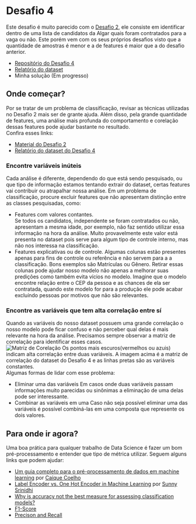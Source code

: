 # Desafio 4
Este desafio é muito parecido com o [Desafio 2](https://github.com/joelschutz/material-de-apoio-btc-2020/blob/master/Desafio%202/desafio-2.md), ele consiste em identificar dentro de uma lista de candidatos da Algar quais foram contratados para a vaga ou não. Este porém vem com os seus próprios desafios visto que a quantidade de amostras é menor e a de features é maior que a do desafio anterior.

- [Repositório do Desafio 4](https://github.com/maratonadev-br/desafio-4-2020)
- [Relatório do dataset](https://github.com/joelschutz/material-de-apoio-btc-2020/blob/master/Desafio%204/Relat%C3%B3rio-Desafio-4.html)
- Minha solução (Em progresso)

## Onde começar?
Por se tratar de um problema de classificação, revisar as técnicas utilizadas no Desafio 2 mais ser de grante ajuda. Além disso, pela grande quantidade de features, uma análise mais profunda do comportamento e corelação dessas features pode ajudar bastante no resultado.  
Confira esses links:
- [Material do Desafio 2](https://github.com/joelschutz/material-de-apoio-btc-2020/blob/master/Desafio%202/desafio-2.md)
- [Relatório do dataset do Desafio 4](https://github.com/joelschutz/material-de-apoio-btc-2020/blob/master/Desafio%204/Relat%C3%B3rio-Desafio-4.html)

### Encontre variáveis inúteis
Cada análise é diferente, dependendo do que está sendo pesquisado, ou que tipo de informação estamos tentando extrair do dataset, certas features vai contribuir ou atrapalhar nossa análise. Em um problema de classificação, procure excluir features que não apresentam distinção entre as classes pesquisadas, como:
- Features com valores contantes.  
    Se todos os candidatos, independente se foram contratados ou não, apresentam a mesma idade, por exemplo, não faz sentido utilizar essa informação na hora da análise. Muito provavelmente este valor está presenta no dataset pois serve para algum tipo de controle interno, mas não nos interessa na classificação.
- Features explicativas ou de controle.
    Algumas colunas estão presentes apenas para fins de controle ou referência e não servem para a a classificação. Bons exemplos são Matrículas ou Gênero. Retirar essas colunas pode ajudar nosso modelo não apenas a melhorar suas predições como também evita vícios no modelo. Imagine que o modelo encontre relação entre o CEP da pessoa e as chances de ela ser contratada, quando este modelo for para a produção ele pode acabar excluíndo pessoas por motivos que não são relevantes.

### Encontre as variáveis que tem alta correlação entre sí
Quando as variáveis do nosso dataset possuem uma grande correlação o nosso modelo pode ficar confuso e não perceber qual delas é mais relevante na hora da análise. Precisamos sempre observar a matriz de correlação para identificar esses casos.  
![Matriz de Corelação](https://github.com/joelschutz/material-de-apoio-btc-2020/raw/master/Desafio%204/matriz-de-corelacao.png)
Os pontos mais escuros(vermelhos ou azuis) indicam alta correlação entre duas variáveis. A imagem acima é a matriz de correlação do dataset do Desafio 4 e as linhas pretas são as variáveis constantes.  
Algumas formas de lidar com esse problema:
- Eliminar uma das variáveis
    Em casos onde duas variáveis passam informações muito parecidas ou sinônimas a eliminação de uma delas pode ser interessante.
- Combinar as variáveis em uma
    Caso não seja possível eliminar uma das variáveis é possível combiná-las em uma composta que represente os dois valores.

## Para onde ir agora?
Uma boa prática para qualquer trabalho de Data Science é fazer um bom pré-processamento e entender que tipo de métrica utilizar. Seguem alguns links que podem ajudar:
- [Um guia completo para o pré-processamento de dados em machine learning](https://medium.com/@caiquecoelho/um-guia-completo-para-o-pr%C3%A9-processamento-de-dados-em-machine-learning-f860fbadabe1) por [Caíque Coelho](https://medium.com/@caiquecoelho)
- [Label Encoder vs. One Hot Encoder in Machine Learning](https://medium.com/@contactsunny/label-encoder-vs-one-hot-encoder-in-machine-learning-3fc273365621) por [Sunny Srinidhi](https://medium.com/@contactsunny)
- [Why is accuracy not the best measure for assessing classification models?](https://stats.stackexchange.com/questions/312780/why-is-accuracy-not-the-best-measure-for-assessing-classification-models)
- [F1-Score](https://en.m.wikipedia.org/wiki/F1_score)
- [Precison and Recall](https://en.m.wikipedia.org/wiki/Precision_and_recall)
